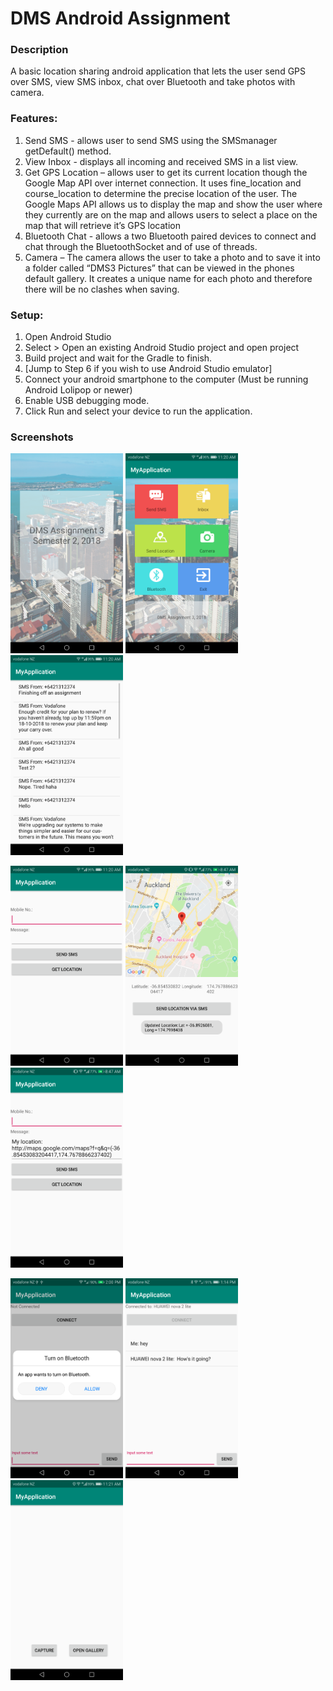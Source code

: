 # DMS Android Assignment

### Description

A basic location sharing android application that lets the user send GPS over SMS, view SMS inbox, chat over Bluetooth 
and take photos with camera.

### Features:
1.	Send SMS - allows user to send SMS using the SMSmanager getDefault() method.
2.	View Inbox - displays all incoming and received SMS in a list view. 
3.	Get GPS Location – allows user to get its current location though the Google Map API over internet connection. 
It uses fine_location and course_location to determine the precise location of the user. 
The Google Maps API allows us to display the map and show the user where they currently are on the map and allows users to select a place on the map that will retrieve it’s GPS location 
4.	Bluetooth Chat - allows a two Bluetooth paired devices to connect and chat through the BluetoothSocket and of use of threads.  
5.	Camera – The camera allows the user to take a photo and to save it into a folder called “DMS3 Pictures” that can be viewed in the phones default gallery. It creates a unique name for each photo and therefore there will be no clashes when saving.

### Setup:
1.	Open Android Studio
2.	Select > Open an existing Android Studio project and open project
3.	Build project and wait for the Gradle to finish. 
4.	[Jump to Step 6 if you wish to use Android Studio emulator]
5.	Connect your android smartphone to the computer (Must be running Android Lolipop or newer)
6.	Enable USB debugging mode.
7.	Click Run and select your device to run the application.

### Screenshots
<p float="left">
  <img src="/Screenshots/1.png" height="320" width="180">
  <img src="/Screenshots/2.png" height="320" width="180">
  <img src="/Screenshots/3.png" height="320" width="180">
</p>
<p float="left">
  <img src="/Screenshots/4.png" height="320" width="180">
  <img src="/Screenshots/5.png" height="320" width="180">
  <img src="/Screenshots/6.png" height="320" width="180">
</p>
<p float="left">
  <img src="/Screenshots/7.png" height="320" width="180">
  <img src="/Screenshots/8.png" height="320" width="180">
  <img src="/Screenshots/9.png" height="320" width="180">
</p>

